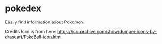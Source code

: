 # pokedex
Easily find information about Pokemon.

Credits
Icon is from here: https://iconarchive.com/show/dumper-icons-by-draseart/PokeBall-icon.html